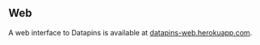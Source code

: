 ## Web

A web interface to Datapins is available at [datapins-web.herokuapp.com](https://datapins.herokuapp.com).
